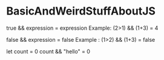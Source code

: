 # BasicAndWeirdStuffAboutJS

true && expression = expression
Example: (2>1) && (1+3)  = 4

false && expression = false
Example : (1>2) && (1+3) = false

let count = 0
count && "hello" = 0
